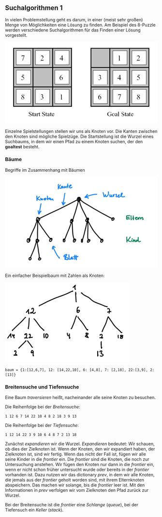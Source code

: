 ## Suchalgorithmen 1

In vielen Problemstellung geht es darum, in einer (meist sehr großen) Menge von Möglichkeiten
eine Lösung zu finden. Am Beispiel des 8-Puzzle werden verschiedene Suchalgorithmen
für das Finden einer Lösung vorgestellt.

<img src='./such_bild1.png'>

Einzelne Spielstellungen stellen wir uns als Knoten vor. Die Kanten zwischen den Knoten sind mögliche Spielzüge.
Die Startstellung ist die Wurzel eines Suchbaums, in dem wir einen Pfad zu einem Knoten suchen, der den **goaltest** besteht.

### Bäume

Begriffe im Zusammenhang mit Bäumen

<img src='./baum.png'>

Ein einfacher Beispielbaum mit Zahlen als Knoten:

<img src='./zahlenbaum.png'>

```
baum = {1:[12,6,7], 12: [14,22,10], 6: [4,8], 7: [2,18], 22:[3,9], 2:[13]}
```

### Breitensuche und Tiefensuche

Eine Baum _traversieren_ heißt, nacheinander alle seine Knoten zu besuchen.

Die Reihenfolge bei der _Breitensuche_:

```
1 12 6 7 14 22 10 4 8 2 18 3 9 13
```

Die Reihenfolge bei der _Tiefensuche_:

```
1 12 14 22 3 9 10 6 4 8 7 2 13 18
```

Zunächst _expandieren_ wir die Wurzel. _Expandieren_ bedeutet:
Wir schauen, ob dies der Zielknoten ist. Wenn der Knoten, den wir expandiert haben, der Zielknoten ist, sind wir fertig.
Wenn das nicht der Fall ist, fügen wir alle seine Kinder in die _frontier_ ein. Die _frontier_ sind die Knoten, die noch zur Untersuchung anstehen. Wir fügen den Knoten nur dann in die _frontier_ ein, wenn er nicht schon früher untersucht wurde oder bereits in der _frontier_ vorhanden ist. Dazu nutzen wir das dictionary _prev_, in dem wir alle Knoten, die jemals aus der _frontier_ geholt worden sind, mit ihrem Elternknoten abspeichern. Das machen wir solange, bis die _frontier_ leer ist.
Mit den Informationen in _prev_ verfolgen wir vom Zielknoten den Pfad zurück zur Wurzel.

Bei der Breitensuche ist die _frontier_ eine _Schlange_ (_queue_), bei der Tiefensuch ein _Keller_ (_stack_).
